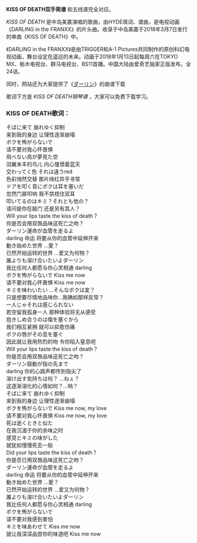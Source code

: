 

**KISS OF DEATH双手简谱** 和五线谱完全对应。

_KISS OF DEATH_ 是中岛美嘉演唱的歌曲，由HYDE填词、谱曲，是电视动画《DARLING in the
FRANXX》的片头曲。收录于中岛美嘉于2018年3月7日发行的单曲《KISS OF DEATH》中。

《DARLING in the FRANXX》是由TRIGGER和A-1
Pictures共同制作的原创科幻电视动画，舞台设定在遥远的未来。动画于2018年1月13日起每周六在TOKYO
MX、栃木电视台、群马电视台、BS11首播。中国大陆由爱奇艺独家正版发布。全24话。

同时，网站还为大家提供了《[ダーリン](Music-9443-ダーリン-DARLING-in-the-FRANXX-ED.html
"ダーリン")》的曲谱下载

歌词下方是 _KISS OF DEATH钢琴谱_ ，大家可以免费下载学习。

### KISS OF DEATH歌词：

そばに来て 崩れゆく抑制  
来到我的身边 让理性逐渐崩塌  
ボクを怖がらないで  
请不要对我心怀畏惧  
飛べない鳥が夢見た空  
羽翼未丰的鸟儿 内心憧憬着蓝天  
交わってく色 それは違うred  
色彩悄然交替 那片绯红异乎寻常  
ドアを叩く音にボクは耳を塞いだ  
忽然门扉叩响 我不禁捂住双耳  
叩いてるのはキミ？それとも他の？  
请问是你在敲门 还是另有其人？  
Will your lips taste the kiss of death？  
你是否会用双唇品味这死亡之吻？  
ダーリン運命が血管を走るよ  
darling 命运 将要从你的血管中延伸开来  
動き始めた世界 …愛？  
已然开始运转的世界 ...爱又为何物？  
誰よりも溶け合いたいよダーリン  
我比任何人都愿与你心灵相通 darling  
ボクを怖がらないで Kiss me now  
请不要对我心怀畏惧 Kiss me now  
キミを味わいたい …そんなボクは変？  
只是想要尽情地品味你...我确如那样反常？  
一人じゃそれは感じられない  
若空留我孤身一人 那种体验将无从感受  
抱きしめ合うのは傷を塞ぐから  
我们相互紧拥 就可以抑愈伤痛  
ボクの唇がその息を塞ぐ  
因此就让我用热烈的吻 令你陷入窒息吧  
Will your lips taste the kiss of death？  
你是否会用双唇品味这死亡之吻？  
ダーリン鼓動が指の先まで  
darling 你的心跳声都传到指尖了  
溶け出す気持ちは何？ …ねぇ？  
这逐渐溶化的心情如何？...呐？  
そばに来て 崩れゆく抑制  
来到我的身边 让理性逐渐崩塌  
ボクを怖がらないで Kiss me now, my love  
请不要对我心怀畏惧 Kiss me now, my love  
死は逝くときと似た  
在我沉湎于你的余味之时  
感覚とキミの味がした  
就犹如慢慢死去一般  
Did your lips taste the kiss of death？  
你是否已用双唇品味这死亡之吻？  
ダーリン運命が血管を走るよ  
darling 命运 将要从你的血管中延伸开来  
動き始めた世界 …愛？  
已然开始运转的世界 ...爱又为何物？  
誰よりも溶け合いたいよダーリン  
我比任何人都愿与你心灵相通 darling  
ボクを怖がらないで  
请不要对我感到害怕  
キミを味あわせて Kiss me now  
就让我深深品尝你的味道吧 Kiss me now

